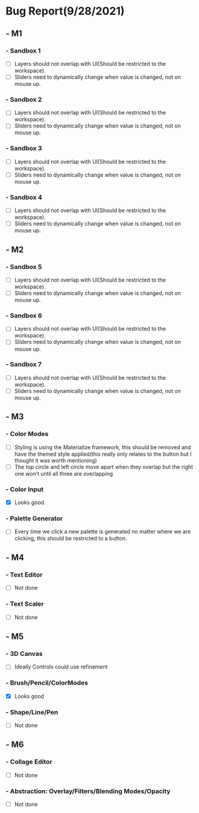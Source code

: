 # Bug Report(9/28/2021)

## - M1
###     - Sandbox 1
- [ ] Layers should not overlap with UI(Should be restricted to the workspace).
- [ ] Sliders need to dynamically change when value is changed, not on mouse up.
###     - Sandbox 2
 - [ ] Layers should not overlap with UI(Should be restricted to the workspace).
 - [ ] Sliders need to dynamically change when value is changed, not on mouse up.
###     - Sandbox 3
 - [ ] Layers should not overlap with UI(Should be restricted to the workspace).
 - [ ] Sliders need to dynamically change when value is changed, not on mouse up.
###     - Sandbox 4
 - [ ] Layers should not overlap with UI(Should be restricted to the workspace).
 - [ ] Sliders need to dynamically change when value is changed, not on mouse up.
## - M2
###     - Sandbox 5
 - [ ] Layers should not overlap with UI(Should be restricted to the workspace).
 - [ ] Sliders need to dynamically change when value is changed, not on mouse up. 
###     - Sandbox 6
 - [ ] Layers should not overlap with UI(Should be restricted to the workspace).
 - [ ] Sliders need to dynamically change when value is changed, not on mouse up.  
###     - Sandbox 7
 - [ ] Layers should not overlap with UI(Should be restricted to the workspace).
 - [ ] Sliders need to dynamically change when value is changed, not on mouse up.   
## - M3
###     - Color Modes
 - [ ] Styling is using the Materialize framework, this should be removed and have the themed style applied(this really only relates to the button but I thought it was worth mentioning)
 - [ ] The top circle and left circle move apart when they overlap but the right one won’t until all three are overlapping
###     - Color Input
 - [x] Looks good.
###     - Palette Generator
 - [ ] Every time we click a new palette is generated no matter where we are clicking, this should be restricted to a button.
## - M4
###     - Text Editor
 - [ ] Not done
###     - Text Scaler
 - [ ] Not done
## - M5
###     - 3D Canvas
 - [ ] Ideally Controls could use refinement
###     - Brush/Pencil/ColorModes
 - [x] Looks good
###     - Shape/Line/Pen
 - [ ] Not done
## - M6
###     - Collage Editor
 - [ ] Not done
###     - Abstraction: Overlay/Filters/Blending Modes/Opacity
 - [ ] Not done
